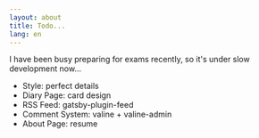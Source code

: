 ```yaml
---
layout: about
title: Todo...
lang: en
---
```


I have been busy preparing for exams recently, so it's under slow development now...

- Style: perfect details
- Diary Page: card design
- RSS Feed: gatsby-plugin-feed
- Comment System: valine + valine-admin
- About Page: resume
